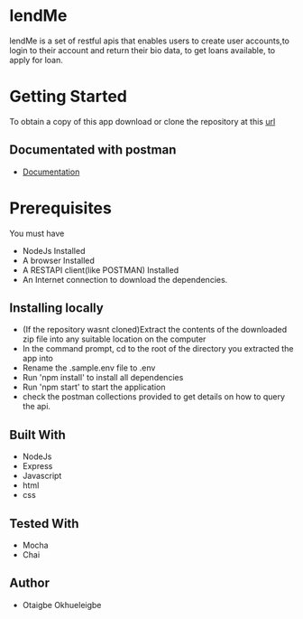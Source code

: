 # lendMe
lendMe is a set of restful apis that enables users to create user accounts,to login to their account and return their bio data, to get loans available, to apply for loan.

# Getting Started
To obtain a copy of this app download or clone the repository at this [url](https://github.com/otaigbe/lendMe)

## Documentated with postman
- [Documentation](https://documenter.getpostman.com/view/5602451/S1Zw9BS6?version=latest#3d0c4c63-c663-9619-3cc7-52c391b07371)

# Prerequisites
You must have
- NodeJs Installed
- A browser Installed
- A RESTAPI client(like POSTMAN) Installed
- An Internet connection to download the dependencies.

## Installing locally
- (If the repository wasnt cloned)Extract the contents of the downloaded zip file into any suitable location on the computer 
- In the command prompt, cd to the root of the directory you extracted the app into
- Rename the .sample.env file to .env
- Run 'npm install' to install all dependencies
- Run 'npm start' to start the application
- check the postman collections provided to get details on how to query the api.


## Built With
- NodeJs
- Express
- Javascript
- html
- css

## Tested With
- Mocha
- Chai

## Author
- Otaigbe Okhueleigbe